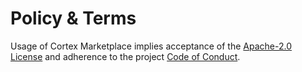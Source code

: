 # Policy & Terms

Usage of Cortex Marketplace implies acceptance of the [Apache-2.0 License](../../LICENSE) and adherence to the project [Code of Conduct](../../CODE_OF_CONDUCT.md).
